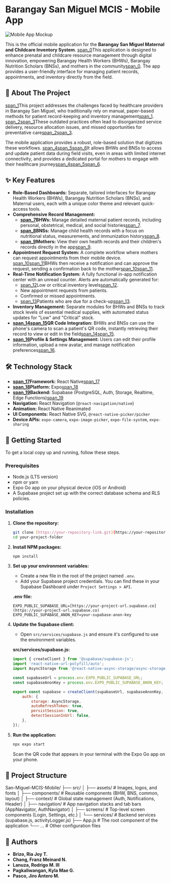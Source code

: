 # Barangay San Miguel MCIS - Mobile App

![Mobile App Mockup](https://i.imgur.com/L1n7btr.png)

This is the official mobile application for the **Barangay San Miguel Maternal and Childcare Inventory System**. [span_0](start_span)This application is designed to enhance prenatal and childcare resource management through digital innovation, empowering Barangay Health Workers (BHWs), Barangay Nutrition Scholars (BNSs), and mothers in the community[span_0](end_span). The app provides a user-friendly interface for managing patient records, appointments, and inventory directly from the field.

## 📖 About The Project

[span_1](start_span)This project addresses the challenges faced by healthcare providers in Barangay San Miguel, who traditionally rely on manual, paper-based methods for patient record-keeping and inventory management[span_1](end_span). [span_2](start_span)[span_3](start_span)These outdated practices often lead to disorganized service delivery, resource allocation issues, and missed opportunities for preventative care[span_2](end_span)[span_3](end_span).

The mobile application provides a robust, role-based solution that digitizes these workflows. [span_4](start_span)[span_5](start_span)[span_6](start_span)It allows BHWs and BNSs to access and update patient data during field visits, even in areas with limited internet connectivity, and provides a dedicated portal for mothers to engage with their healthcare journey[span_4](end_span)[span_5](end_span)[span_6](end_span).

## ✨ Key Features

* **Role-Based Dashboards:** Separate, tailored interfaces for Barangay Health Workers (BHWs), Barangay Nutrition Scholars (BNSs), and Maternal users, each with a unique color theme and relevant quick-access tools.
* **Comprehensive Record Management:**
    * **[span_7](start_span)BHWs:** Manage detailed maternal patient records, including personal, obstetrical, medical, and social histories[span_7](end_span).
    * **[span_8](start_span)BNSs:** Manage child health records with a focus on nutritional status, measurements, and immunization history[span_8](end_span).
    * **[span_9](start_span)Mothers:** View their own health records and their children's records directly in the app[span_9](end_span).
* **Appointment Request System:** A complete workflow where mothers can request appointments from their mobile device. [span_10](start_span)[span_11](start_span)BHWs then receive a notification and can approve the request, sending a confirmation back to the mother[span_10](end_span)[span_11](end_span).
* **Real-Time Notification System:** A fully functional in-app notification center with an unread counter. Alerts are automatically generated for:
    * [span_12](start_span)Low or critical inventory levels[span_12](end_span).
    * New appointment requests from patients.
    * Confirmed or missed appointments.
    * [span_13](start_span)Patients who are due for a check-up[span_13](end_span).
* **Inventory Management:** Separate modules for BHWs and BNSs to track stock levels of essential medical supplies, with automated status updates for "Low" and "Critical" stock.
* **[span_14](start_span)[span_15](start_span)QR Code Integration:** BHWs and BNSs can use the phone's camera to scan a patient's QR code, instantly retrieving their record to view or edit in the field[span_14](end_span)[span_15](end_span).
* **[span_16](start_span)Profile & Settings Management:** Users can edit their profile information, upload a new avatar, and manage notification preferences[span_16](end_span).

## 🛠️ Technology Stack

* **[span_17](start_span)Framework:** React Native[span_17](end_span)
* **[span_18](start_span)Platform:** Expo[span_18](end_span)
* **[span_19](start_span)Backend:** Supabase (PostgreSQL, Auth, Storage, Realtime, Edge Functions)[span_19](end_span)
* **Navigation:** React Navigation (`@react-navigation/native`)
* **Animation:** React Native Reanimated
* **UI Components:** React Native SVG, `@react-native-picker/picker`
* **Device APIs:** `expo-camera`, `expo-image-picker`, `expo-file-system`, `expo-sharing`

## 🚀 Getting Started

To get a local copy up and running, follow these steps.

### Prerequisites

* Node.js (LTS version)
* npm or yarn
* Expo Go app on your physical device (iOS or Android)
* A Supabase project set up with the correct database schema and RLS policies.

### Installation

1.  **Clone the repository:**
    ```sh
    git clone [https://your-repository-link.git](https://your-repository-link.git)
    cd your-project-folder
    ```

2.  **Install NPM packages:**
    ```sh
    npm install
    ```

3.  **Set up your environment variables:**
    * Create a new file in the root of the project named `.env`.
    * Add your Supabase project credentials. You can find these in your Supabase Dashboard under `Project Settings > API`.

    **.env file:**
    ```env
    EXPO_PUBLIC_SUPABASE_URL=[https://your-project-url.supabase.co](https://your-project-url.supabase.co)
    EXPO_PUBLIC_SUPABASE_ANON_KEY=your-supabase-anon-key
    ```

4.  **Update the Supabase client:**
    * Open `src/services/supabase.js` and ensure it's configured to use the environment variables.

    **src/services/supabase.js:**
    ```javascript
    import { createClient } from '@supabase/supabase-js';
    import 'react-native-url-polyfill/auto';
    import AsyncStorage from '@react-native-async-storage/async-storage';

    const supabaseUrl = process.env.EXPO_PUBLIC_SUPABASE_URL;
    const supabaseAnonKey = process.env.EXPO_PUBLIC_SUPABASE_ANON_KEY;

    export const supabase = createClient(supabaseUrl, supabaseAnonKey, {
        auth: {
            storage: AsyncStorage,
            autoRefreshToken: true,
            persistSession: true,
            detectSessionInUrl: false,
        },
    });
    ```

5.  **Run the application:**
    ```sh
    npx expo start
    ```
    Scan the QR code that appears in your terminal with the Expo Go app on your phone.

## 📂 Project Structure

San-Miguel-MCIS-Mobile/
├── src/
│   ├── assets/         # Images, logos, and fonts
│   ├── components/     # Reusable components (BHW, BNS, common, layout)
│   ├── context/        # Global state management (Auth, Notifications, Header)
│   ├── navigation/     # App navigation stacks and tab bars (AppNavigator, AuthNavigator)
│   ├── screens/        # Top-level screen components (Login, Settings, etc.)
│   └── services/       # Backend services (supabase.js, activityLogger.js)
├── App.js              # The root component of the application
└── ...                 # Other configuration files

## 👥 Authors

* **Brizo, Ria Joy T.**
* **Chang, Franz Meinard N.**
* **Lanuza, Rodrigo M. III**
* **Pagkaliwangan, Kyla Mae G.**
* **Pasco, Jiro Antero M.**
